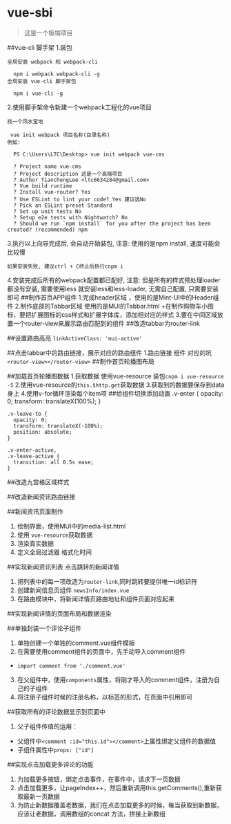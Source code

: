 # vue-sbi

> 这是一个极端项目

##vue-cli 脚手架
  1.装包

    全局安装 webpack 和 webpack-cli

      npm i webpack webpack-cli -g
    全局安装 vue-cli 脚手架包

      npm i vue-cli -g
  2.使用脚手架命令新建一个webpack工程化的vue项目

    找一个风水宝地

     vue init webpack 项目名称(目录名称)
    例如:

      PS C:\Users\LTC\Desktop> vue init webpack vue-cms

      ? Project name vue-cms
      ? Project description 这是一个高端项目
      ? Author TianchengLee <ltc6634284@gmail.com>
      ? Vue build runtime
      ? Install vue-router? Yes
      ? Use ESLint to lint your code? Yes 建议选No
      ? Pick an ESLint preset Standard
      ? Set up unit tests No
      ? Setup e2e tests with Nightwatch? No
      ? Should we run `npm install` for you after the project has been created? (recommended) npm
  3.执行以上向导完成后, 会自动开始装包, 注意: 使用的是npm install, 速度可能会比较慢

    如果安装失败, 建议ctrl + C终止后执行cnpm i

  4.安装完成后所有的webpack配置都已配好, 注意: 但是所有的样式预处理loader都没有安装, 需要使用less   就安装less和less-loader, 无需自己配置, 只需要安装即可
##制作首页APP组件
1.完成header区域 ，使用的是Mint-UI中的Header组件
2.制作底部的Tabbar区域 使用的是MUI的Tabbar.html
  +在制作购物车小图标，要把扩展图标的css样式和扩展字体库，添加相对应的样式
3.要在中间区域放置一个router-view来展示路由匹配到的组件
##改造tabbar为router-link

##设置路由高亮
`linkActiveClass: 'mui-active'`

##点击tabbar中的路由链接，展示对应的路由组件
  1.路由链接  组件  对应的坑`<router-view></router-view>`
##制作首页轮播图布局

##加载首页轮播图数据
  1.获取数据 使用vue-resource  装包`cnpm i vue-resource -S`
  2.使用vue-resource的`this.$http.get`获取数据
  3.获取到的数据要保存到data身上
  4.使用v-for循环渲染每个item项
##给组件切换添加动画
      .v-enter {
      opacity: 0;
      transform: translateX(100%);
    }

    .v-leave-to {
      opacity: 0;
      transform: translateX(-100%);
      position: absolute;
    }

    .v-enter-active,
    .v-leave-active {
      transition: all 0.5s ease;
    }
##改造九宫格区域样式

##改造新闻资讯路由链接

##新闻资讯页面制作
1. 绘制界面，使用MUI中的media-list.html
2. 使用 `vue-resource`获取数据
3. 渲染真实数据
4. 定义全局过滤器 格式化时间

##实现新闻资讯列表 点击跳转的新闻详情
1. 把列表中的每一项改造为`router-link`,同时跳转要提供唯一id标识符
2. 创建新闻信息页组件 `newsInfo/index.vue`
3. 在路由模块中，将新闻详情页路由地址和组件页面对应起来

##实现新闻详情的页面布局和数据渲染

##单独封装一个评论子组件
1. 单独创建一个单独的comment.vue组件模板
2. 在需要使用comment组件的页面中，先手动导入comment组件
  + `import comment from './comment.vue'`
3. 在父组件中，使用`components`属性，将刚才导入的comment组件，注册为自己的子组件
4. 将注册子组件时候的注册名称，以标签的形式，在页面中引用即可

##获取所有的评论数据显示到页面中
1. 父子组件传值的运用：
 + 父组件中`<comment :id="this.id"></comment>`上属性绑定父组件的数据值
 + 子组件属性中`props: ["id"]`

##实现点击加载更多评论的功能
1. 为加载更多按钮，绑定点击事件，在事件中，请求下一页数据
2. 点击加载更多，让pageIndex++，然后重新调用this.getComments(),重新获取最新一页数据
3. 为防止新数据覆盖老数据，我们在点击加载更多的时候，每当获取到新数据，应该让老数据，调用数组的concat 方法，拼接上新数组


